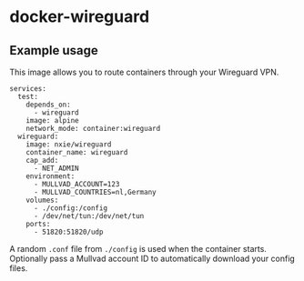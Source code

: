 # docker-wireguard

## Example usage

This image allows you to route containers through your Wireguard VPN.

```
services:
  test:
    depends_on:
      - wireguard
    image: alpine
    network_mode: container:wireguard
  wireguard:
    image: nxie/wireguard
    container_name: wireguard
    cap_add:
      - NET_ADMIN
    environment:
      - MULLVAD_ACCOUNT=123
      - MULLVAD_COUNTRIES=nl,Germany
    volumes:
      - ./config:/config
      - /dev/net/tun:/dev/net/tun
    ports:
      - 51820:51820/udp
```

A random `.conf` file from `./config` is used when the container starts. Optionally pass a Mullvad account ID to automatically download your config files.
